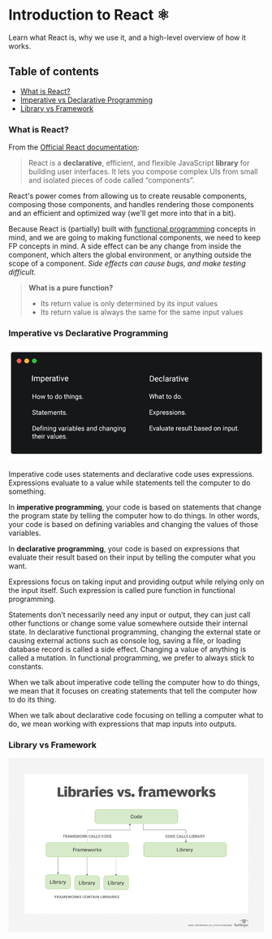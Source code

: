 # Introduction to React ⚛

Learn what React is, why we use it, and a high-level overview of how it works.

## Table of contents

* [What is React?](#what-is-react)
* [Imperative vs Declarative Programming](#imperative-vs-declarative-programming)
* [Library vs Framework](#library-vs-framework)

### <a name="what-is-react">What is React?</a>

From the [Official React documentation](https://reactjs.org/tutorial/tutorial.html):
> React is a **declarative**, efficient, and flexible JavaScript **library** for building user interfaces. It lets you compose complex UIs from small and isolated pieces of code called “components”.

React's power comes from allowing us to create reusable components, composing those components, and handles rendering
those components and an efficient and optimized way (we'll get more into that in a bit).

Because React is (partially) built
with [functional programming](https://opensource.com/article/17/6/functional-javascript)
concepts in mind, and we are going to making functional components, we need to keep FP concepts in mind. A side effect
can be any change from inside the component, which alters the global environment, or anything outside the scope of a
component. *Side effects can cause bugs, and make testing difficult.*

> **What is a pure function?**
>
>* Its return value is only determined by its input values
>* Its return value is always the same for the same input values

### <a name="imperative-vs-declarative-programming">Imperative vs Declarative Programming</a>

![Imperative versus declarative programming](../../assets/images/imperative%20vs%20declarative.jpeg)

Imperative code uses statements and declarative code uses expressions. Expressions evaluate to a value while statements
tell the computer to do something.

In **imperative programming**, your code is based on statements that change the program state by telling the computer
how to do things. In other words, your code is based on defining variables and changing the values of those variables.

In **declarative programming**, your code is based on expressions that evaluate their result based on their input by
telling the computer what you want.

Expressions focus on taking input and providing output while relying only on the input itself. Such expression is called
pure function in functional programming.

Statements don’t necessarily need any input or output, they can just call other functions or change some value somewhere
outside their internal state. In declarative functional programming, changing the external state or causing external
actions such as console log, saving a file, or loading database record is called a side effect. Changing a value of
anything is called a mutation. In functional programming, we prefer to always stick to constants.

When we talk about imperative code telling the computer how to do things, we mean that it focuses on creating statements
that tell the computer how to do its thing.

When we talk about declarative code focusing on telling a computer what to do, we mean working with expressions that map
inputs into outputs.

### <a name="library-vs-framework">Library vs Framework</a>
![Library versus framework](../../assets/images/library%20vs%20framework.png)


